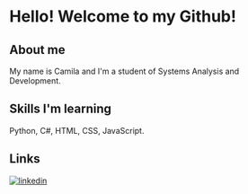 # Hello! Welcome to my Github!


## About me
My name is Camila and I'm a student of Systems Analysis and Development.

## Skills I'm learning
Python, C#, HTML, CSS, JavaScript.

## Links
[![linkedin](https://img.shields.io/badge/linkedin-0A66C2?style=for-the-badge&logo=linkedin&logoColor=white)](https://www.linkedin.com/in/camila-m-861b97234/)

